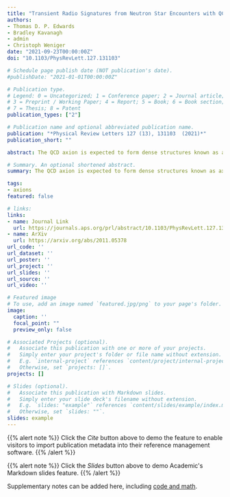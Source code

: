 ```yaml
---
title: "Transient Radio Signatures from Neutron Star Encounters with QCD Axion Miniclusters"
authors:
- Thomas D. P. Edwards
- Bradley Kavanagh
- admin
- Christoph Weniger
date: "2021-09-23T00:00:00Z"
doi: "10.1103/PhysRevLett.127.131103"

# Schedule page publish date (NOT publication's date).
#publishDate: "2021-01-01T00:00:00Z"

# Publication type.
# Legend: 0 = Uncategorized; 1 = Conference paper; 2 = Journal article;
# 3 = Preprint / Working Paper; 4 = Report; 5 = Book; 6 = Book section;
# 7 = Thesis; 8 = Patent
publication_types: ["2"]

# Publication name and optional abbreviated publication name.
publication: "*Physical Review Letters 127 (13), 131103  (2021)*"
publication_short: ""

abstract: The QCD axion is expected to form dense structures known as axion miniclusters if the Peccei-Quinn symmetry is broken after inflation. Miniclusters that have survived until today will interact with neutron stars (NSs) in the Milky Way to produce transient radio signals from axion-photon conversion in the NS magnetosphere. We quantify the properties of these encounters and find that they occur frequently $\mathcal{O}\left(100\right)\,days^{-1}$, last between a day and a few months, are spatially clustered toward the Galactic Center, and can reach observable fluxes. These radio transients are within reach of current generation telescopes and therefore offer a promising pathway to discovering QCD axion dark matter.

# Summary. An optional shortened abstract.
summary: The QCD axion is expected to form dense structures known as axion miniclusters if the Peccei-Quinn symmetry is broken after inflation. Miniclusters that have survived until today will interact with neutron stars (NSs) in the Milky Way to produce transient radio signals from axion-photon conversion in the NS magnetosphere. We quantify the properties of these encounters and find that they occur frequently $\mathcal{O}\left(100\right)\,days^{-1}$, last between a day and a few months, are spatially clustered toward the Galactic Center, and can reach observable fluxes. These radio transients are within reach of current generation telescopes and therefore offer a promising pathway to discovering QCD axion dark matter.

tags:
- axions
featured: false

# links:
links:
- name: Journal Link
  url: https://journals.aps.org/prl/abstract/10.1103/PhysRevLett.127.131103
- name: ArXiv
  url: https://arxiv.org/abs/2011.05378
url_code: ''
url_dataset: ''
url_poster: ''
url_project: ''
url_slides: ''
url_source: ''
url_video: ''

# Featured image
# To use, add an image named `featured.jpg/png` to your page's folder. 
image:
  caption: ''
  focal_point: ""
  preview_only: false

# Associated Projects (optional).
#   Associate this publication with one or more of your projects.
#   Simply enter your project's folder or file name without extension.
#   E.g. `internal-project` references `content/project/internal-project/index.md`.
#   Otherwise, set `projects: []`.
projects: []

# Slides (optional).
#   Associate this publication with Markdown slides.
#   Simply enter your slide deck's filename without extension.
#   E.g. `slides: "example"` references `content/slides/example/index.md`.
#   Otherwise, set `slides: ""`.
slides: example
---
```


{{% alert note %}}
Click the *Cite* button above to demo the feature to enable visitors to import publication metadata into their reference management software.
{{% /alert %}}

{{% alert note %}}
Click the *Slides* button above to demo Academic's Markdown slides feature.
{{% /alert %}}

Supplementary notes can be added here, including [code and math](https://github.com/bradkav/axion-miniclusters).
